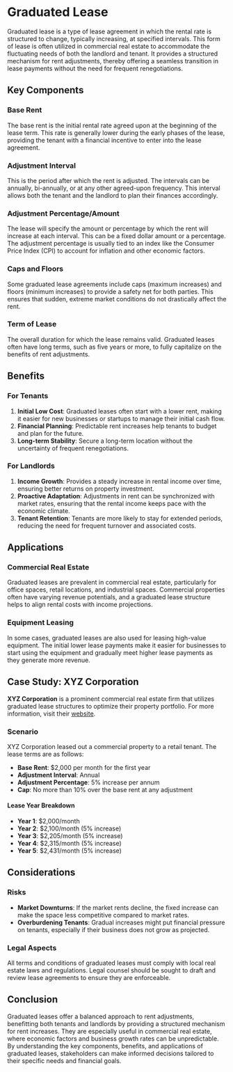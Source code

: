 # Graduated Lease

Graduated lease is a type of lease agreement in which the rental rate is structured to change, typically increasing, at specified intervals. This form of lease is often utilized in commercial real estate to accommodate the fluctuating needs of both the landlord and tenant. It provides a structured mechanism for rent adjustments, thereby offering a seamless transition in lease payments without the need for frequent renegotiations.

## Key Components

### Base Rent
The base rent is the initial rental rate agreed upon at the beginning of the lease term. This rate is generally lower during the early phases of the lease, providing the tenant with a financial incentive to enter into the lease agreement.

### Adjustment Interval
This is the period after which the rent is adjusted. The intervals can be annually, bi-annually, or at any other agreed-upon frequency. This interval allows both the tenant and the landlord to plan their finances accordingly.

### Adjustment Percentage/Amount
The lease will specify the amount or percentage by which the rent will increase at each interval. This can be a fixed dollar amount or a percentage. The adjustment percentage is usually tied to an index like the Consumer Price Index (CPI) to account for inflation and other economic factors.

### Caps and Floors
Some graduated lease agreements include caps (maximum increases) and floors (minimum increases) to provide a safety net for both parties. This ensures that sudden, extreme market conditions do not drastically affect the rent.

### Term of Lease
The overall duration for which the lease remains valid. Graduated leases often have long terms, such as five years or more, to fully capitalize on the benefits of rent adjustments.

## Benefits

### For Tenants
1. **Initial Low Cost**: Graduated leases often start with a lower rent, making it easier for new businesses or startups to manage their initial cash flow.
2. **Financial Planning**: Predictable rent increases help tenants to budget and plan for the future.
3. **Long-term Stability**: Secure a long-term location without the uncertainty of frequent renegotiations.

### For Landlords
1. **Income Growth**: Provides a steady increase in rental income over time, ensuring better returns on property investment.
2. **Proactive Adaptation**: Adjustments in rent can be synchronized with market rates, ensuring that the rental income keeps pace with the economic climate.
3. **Tenant Retention**: Tenants are more likely to stay for extended periods, reducing the need for frequent turnover and associated costs.

## Applications

### Commercial Real Estate
Graduated leases are prevalent in commercial real estate, particularly for office spaces, retail locations, and industrial spaces. Commercial properties often have varying revenue potentials, and a graduated lease structure helps to align rental costs with income projections.

### Equipment Leasing
In some cases, graduated leases are also used for leasing high-value equipment. The initial lower lease payments make it easier for businesses to start using the equipment and gradually meet higher lease payments as they generate more revenue.

## Case Study: XYZ Corporation
**XYZ Corporation** is a prominent commercial real estate firm that utilizes graduated lease structures to optimize their property portfolio. For more information, visit their [website](https://www.xyzcorporation.com).

### Scenario
XYZ Corporation leased out a commercial property to a retail tenant. The lease terms are as follows:
- **Base Rent**: $2,000 per month for the first year
- **Adjustment Interval**: Annual
- **Adjustment Percentage**: 5% increase per annum
- **Cap**: No more than 10% over the base rent at any adjustment

#### Lease Year Breakdown
- **Year 1**: $2,000/month
- **Year 2**: $2,100/month (5% increase)
- **Year 3**: $2,205/month (5% increase)
- **Year 4**: $2,315/month (5% increase)
- **Year 5**: $2,431/month (5% increase)

## Considerations

### Risks
- **Market Downturns**: If the market rents decline, the fixed increase can make the space less competitive compared to market rates.
- **Overburdening Tenants**: Gradual increases might put financial pressure on tenants, especially if their business does not grow as projected.

### Legal Aspects
All terms and conditions of graduated leases must comply with local real estate laws and regulations. Legal counsel should be sought to draft and review lease agreements to ensure they are enforceable.

## Conclusion
Graduated leases offer a balanced approach to rent adjustments, benefitting both tenants and landlords by providing a structured mechanism for rent increases. They are especially useful in commercial real estate, where economic factors and business growth rates can be unpredictable. By understanding the key components, benefits, and applications of graduated leases, stakeholders can make informed decisions tailored to their specific needs and financial goals.